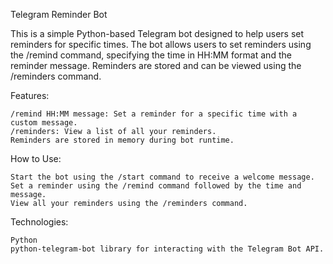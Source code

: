 Telegram Reminder Bot

This is a simple Python-based Telegram bot designed to help users set reminders for specific times. The bot allows users to set reminders using the /remind command, specifying the time in HH:MM format and the reminder message. Reminders are stored and can be viewed using the /reminders command.

Features:

    /remind HH:MM message: Set a reminder for a specific time with a custom message.
    /reminders: View a list of all your reminders.
    Reminders are stored in memory during bot runtime.

How to Use:

    Start the bot using the /start command to receive a welcome message.
    Set a reminder using the /remind command followed by the time and message.
    View all your reminders using the /reminders command.

Technologies:

    Python
    python-telegram-bot library for interacting with the Telegram Bot API.


